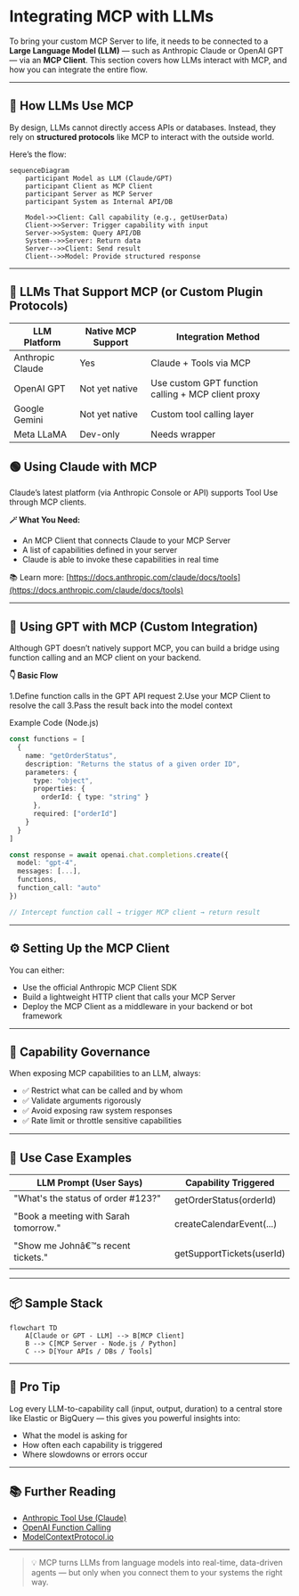 # Integrating MCP with LLMs

To bring your custom MCP Server to life, it needs to be connected to a **Large Language Model (LLM)** — such as Anthropic Claude or OpenAI GPT — via an **MCP Client**. This section covers how LLMs interact with MCP, and how you can integrate the entire flow.

---

## 🧠 How LLMs Use MCP

By design, LLMs cannot directly access APIs or databases. Instead, they rely on **structured protocols** like MCP to interact with the outside world.

Here’s the flow:

```mermaid
sequenceDiagram
    participant Model as LLM (Claude/GPT)
    participant Client as MCP Client
    participant Server as MCP Server
    participant System as Internal API/DB

    Model->>Client: Call capability (e.g., getUserData)
    Client->>Server: Trigger capability with input
    Server->>System: Query API/DB
    System-->>Server: Return data
    Server-->>Client: Send result
    Client-->>Model: Provide structured response
```

---

## 🔌 LLMs That Support MCP (or Custom Plugin Protocols)

| LLM Platform | Native MCP Support | Integration Method
| --- | --- | --- |
| Anthropic Claude | Yes | Claude + Tools via MCP
| OpenAI GPT | Not yet native | Use custom GPT function calling + MCP client proxy
| Google Gemini | Not yet native | Custom tool calling layer
| Meta LLaMA |  Dev-only | Needs wrapper

## 🟢 Using Claude with MCP

Claude’s latest platform (via Anthropic Console or API) supports Tool Use through MCP clients.

**🪄 What You Need:**

- An MCP Client that connects Claude to your MCP Server
- A list of capabilities defined in your server
- Claude is able to invoke these capabilities in real time

📚 Learn more: [https://docs.anthropic.com/claude/docs/tools](https://docs.anthropic.com/claude/docs/tools)

---

## 🔄 Using GPT with MCP (Custom Integration)

Although GPT doesn’t natively support MCP, you can build a bridge using function calling and an MCP client on your backend.

**👇 Basic Flow**

1.Define function calls in the GPT API request
2.Use your MCP Client to resolve the call
3.Pass the result back into the model context

Example Code (Node.js)

```ts
const functions = [
  {
    name: "getOrderStatus",
    description: "Returns the status of a given order ID",
    parameters: {
      type: "object",
      properties: {
        orderId: { type: "string" }
      },
      required: ["orderId"]
    }
  }
]

const response = await openai.chat.completions.create({
  model: "gpt-4",
  messages: [...],
  functions,
  function_call: "auto"
})

// Intercept function call → trigger MCP client → return result
```

---

## ⚙️ Setting Up the MCP Client

You can either:

- Use the official Anthropic MCP Client SDK
- Build a lightweight HTTP client that calls your MCP Server
- Deploy the MCP Client as a middleware in your backend or bot framework

---

## 🔐 Capability Governance

When exposing MCP capabilities to an LLM, always:

- ✅ Restrict what can be called and by whom
- ✅ Validate arguments rigorously
- ✅ Avoid exposing raw system responses
- ✅ Rate limit or throttle sensitive capabilities

---

## 🧠 Use Case Examples

| LLM Prompt (User Says) | Capability Triggered
| --- | ---
| "What's the status of order #123?" | getOrderStatus(orderId)
| "Book a meeting with Sarah tomorrow."| createCalendarEvent(...)
| "Show me Johnâ€™s recent tickets." | getSupportTickets(userId)

---

## 📦 Sample Stack

```mermaid
flowchart TD
    A[Claude or GPT - LLM] --> B[MCP Client]
    B --> C[MCP Server - Node.js / Python]
    C --> D[Your APIs / DBs / Tools]
```

---

## 🚀 Pro Tip

Log every LLM-to-capability call (input, output, duration) to a central store like Elastic or BigQuery — this gives you powerful insights into:

- What the model is asking for
- How often each capability is triggered
- Where slowdowns or errors occur

---

## 📚 Further Reading

- [Anthropic Tool Use (Claude)](https://docs.anthropic.com/claude/docs/tools)
- [OpenAI Function Calling](https://platform.openai.com/docs/guides/gpt/function-calling)
- [ModelContextProtocol.io](https://modelcontextprotocol.io)

---

> 💡 MCP turns LLMs from language models into real-time, data-driven agents — but only when you connect them to your systems the right way.
